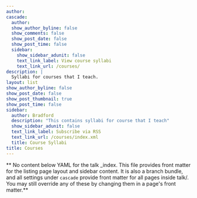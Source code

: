 ```yaml
---
author: 
cascade:
  author: 
  show_author_byline: false
  show_comments: false
  show_post_date: false
  show_post_time: false
  sidebar:
    show_sidebar_adunit: false
    text_link_label: View course syllabi
    text_link_url: /courses/
description: |
  Syllabi for courses that I teach.
layout: list
show_author_byline: false
show_post_date: false
show_post_thumbnail: true
show_post_time: false
sidebar:
  author: Bradford
  description: "This contains syllabi for course that I teach"
  show_sidebar_adunit: false
  text_link_label: Subscribe via RSS
  text_link_url: /courses/index.xml
  title: Course Syllabi
title: Courses
---
```


** No content below YAML for the talk _index. This file provides front matter for the listing page layout and sidebar content. It is also a branch bundle, and all settings under `cascade` provide front matter for all pages inside talk/. You may still override any of these by changing them in a page's front matter.**
